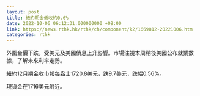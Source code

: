 ```yaml
---
layout: post
title: 紐約期金低收約0.6%
date: 2022-10-06 06:12:31.000000000 +08:00
link: https://news.rthk.hk/rthk/ch/component/k2/1669812-20221006.htm
categories: rthk
---
```


外圍金價下跌，受美元及美國債息上升影響。市場注視本周稍後美國公布就業數據，了解未來利率走勢。

紐約12月期金收市報每盎士1720.8美元，跌9.7美元，跌幅0.56%。

現貨金在1716美元附近。

